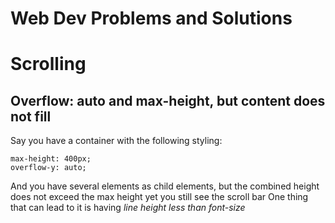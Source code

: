 # Web Dev Problems and Solutions


# Scrolling
## Overflow: auto and max-height, but content does not fill
Say you have a container with the following styling:
```
max-height: 400px;
overflow-y: auto;
```

And you have several elements as child elements, but the combined height does not exceed the max height yet you still see the scroll bar
One thing that can lead to it is having *line height less than font-size*
